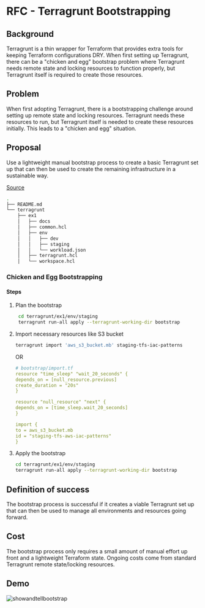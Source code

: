 # RFC - Terragrunt Bootstrapping

## Background

Terragrunt is a thin wrapper for Terraform that provides extra tools for keeping Terraform configurations DRY. When first setting up Terragrunt, there can be a "chicken and egg" bootstrap problem where Terragrunt needs remote state and locking resources to function properly, but Terragrunt itself is required to create those resources.

## Problem

When first adopting Terragrunt, there is a bootstrapping challenge around setting up remote state and locking resources. Terragrunt needs these resources to run, but Terragrunt itself is needed to create these resources initially. This leads to a "chicken and egg" situation.

## Proposal

Use a lightweight manual bootstrap process to create a basic Terragrunt set up that can then be used to create the remaining infrastructure in a sustainable way.

[Source](../ex1/)

```bash
.
├── README.md
└── terragrunt
    ├── ex1
    │   ├── docs
    │   ├── common.hcl
    │   ├── env
    │   │   ├── dev
    │   │   ├── staging
    │   │   └── workload.json
    │   ├── terragrunt.hcl
    │   └── workspace.hcl
```

### Chicken and Egg Bootstrapping

#### Steps

1. Plan the bootstrap

   ```bash
    cd terragrunt/ex1/env/staging
    terragrunt run-all apply --terragrunt-working-dir bootstrap
   ```

2. Import necessary resources like S3 bucket

   ```bash
   terragrunt import 'aws_s3_bucket.mb' staging-tfs-iac-patterns
   ```

   OR

   ```yaml
   # bootstrap/import.tf
   resource "time_sleep" "wait_20_seconds" {
   depends_on = [null_resource.previous]
   create_duration = "20s"
   }

   resource "null_resource" "next" {
   depends_on = [time_sleep.wait_20_seconds]
   }

   import {
   to = aws_s3_bucket.mb
   id = "staging-tfs-aws-iac-patterns"
   }
   ```

3. Apply the bootstrap

   ```bash
   cd terragrunt/ex1/env/staging
   terragrunt run-all apply --terragrunt-working-dir bootstrap
   ```

## Definition of success

The bootstrap process is successful if it creates a viable Terragrunt set up that can then be used to manage all environments and resources going forward.

## Cost

The bootstrap process only requires a small amount of manual effort up front and a lightweight Terraform state. Ongoing costs come from standard Terragrunt remote state/locking resources.

## Demo

![showandtellbootstrap](https://github.com/opencredo/sample-terragrunt-bootstrap/assets/139238193/7577aca3-0622-4e81-82cb-ac5575222dd1)
